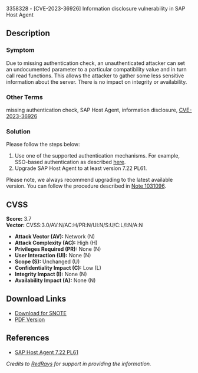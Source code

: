 3358328 - [CVE-2023-36926] Information disclosure vulnerability in SAP Host Agent

## Description

### Symptom

Due to missing authentication check, an unauthenticated attacker can set an undocumented parameter to a particular compatibility value and in turn call read functions. This allows the attacker to gather some less sensitive information about the server. There is no impact on integrity or availability.

### Other Terms

missing authentication check, SAP Host Agent, information disclosure, [CVE-2023-36926](https://www.cve.org/CVERecord?id=CVE-2023-36926)

### Solution

Please follow the steps below:

1. Use one of the supported authentication mechanisms. For example, SSO-based authentication as described [here](https://help.sap.com/docs/SAP%20Host%20Agent/8661d17ee5c047a887f686b33e990ede/ce0d6bb0bb2a423782a43d455762c61a.html).
2. Upgrade SAP Host Agent to at least version 7.22 PL61.

Please note, we always recommend upgrading to the latest available version. You can follow the procedure described in [Note 1031096](https://me.sap.com/notes/1031096).

## CVSS

**Score:** 3.7  
**Vector:** CVSS:3.0/AV:N/AC:H/PR:N/UI:N/S:U/C:L/I:N/A:N

- **Attack Vector (AV):** Network (N)
- **Attack Complexity (AC):** High (H)
- **Privileges Required (PR):** None (N)
- **User Interaction (UI):** None (N)
- **Scope (S):** Unchanged (U)
- **Confidentiality Impact (C):** Low (L)
- **Integrity Impact (I):** None (N)
- **Availability Impact (A):** None (N)

## Download Links

- [Download for SNOTE](https://notesdownloads.sap.com/note/0040000000949742023)
- [PDF Version](https://userapps.support.sap.com/sap/support/sfm/notes/print/0003358328?language=en-US&token=46BA0B1150024E6C0702A601F96B10FA)

## References

- [SAP Host Agent 7.22 PL61](https://me.sap.com/notes/3330927)

*Credits to [RedRays](https://redrays.io) for support in providing the information.*